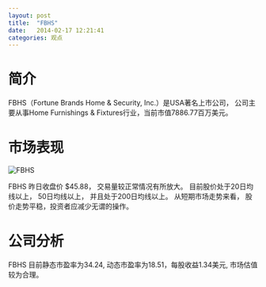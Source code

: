 ```yaml
---
layout: post
title:  "FBHS"
date:   2014-02-17 12:21:41
categories: 观点
---
```


# 简介
FBHS（Fortune Brands Home & Security, Inc.）是USA著名上市公司，
公司主要从事Home Furnishings & Fixtures行业，当前市值7886.77百万美元。

# 市场表现

![FBHS](http://finviz.com/chart.ashx?t=FBHS&ty=c&ta=1&p=d&s=l)

FBHS 昨日收盘价 $45.88，
交易量较正常情况有所放大。
目前股价处于20日均线以上，
50日均线以上，
并且处于200日均线以上。
从短期市场走势来看，
股价走势平稳，投资者应减少无谓的操作。

# 公司分析
FBHS 目前静态市盈率为34.24, 动态市盈率为18.51，每股收益1.34美元,
市场估值较为合理。
